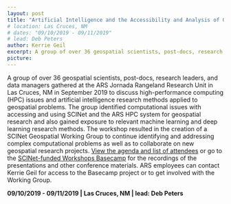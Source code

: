 ```yaml
---
layout: post
title: "Artificial Intelligence and the Accessibility and Analysis of Geospatial Data: A SCINet Workshop"
# location: Las Cruces, NM
# dates: "09/10/2019 - 09/11/2019"
# lead: Deb Peters
author: Kerrie Geil
excerpt: A group of over 36 geospatial scientists, post-docs, research leaders, and data managers gathered at the ARS Jornada Rangeland Research Unit in Las Cruces, NM in September 2019 to discuss high-performance computing
picture:
---
```


A group of over 36 geospatial scientists, post-docs, research leaders, and data managers gathered at the ARS Jornada Rangeland Research Unit in Las Cruces, NM in September 2019 to discuss high-performance computing (HPC) issues and artificial intelligence research methods applied to geospatial problems. The group identified computational issues with accessing and using SCINet and the ARS HPC system for geospatial research and also gained exposure to relevant machine learning and deep learning research methods. The workshop resulted in the creation of a SCINet Geospatial Working Group to continue identifying and addressing complex computational problems as well as to collaborate on new geospatial research projects. [View the agenda and list of attendees](https://public.3.basecamp.com/p/onkV9FoB24Tg2Gs67RrUbuAg) or go to the [SCINet-funded Workshops Basecamp](https://3.basecamp.com/3625179/projects/13798928) for the recordings of the presentations and other conference materials. ARS employees can contact Kerrie Geil for access to the Basecamp project or to get involved with the Working Group.

**09/10/2019 - 09/11/2019   |   Las Cruces, NM   |   lead: Deb Peters**
